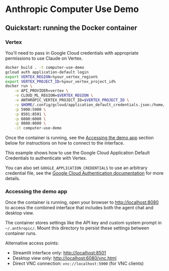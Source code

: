 # Anthropic Computer Use Demo
## Quickstart: running the Docker container

### Vertex

You'll need to pass in Google Cloud credentials with appropriate permissions to use Claude on Vertex.

```bash
docker build . -t computer-use-demo
gcloud auth application-default login
export VERTEX_REGION=%your_vertex_region%
export VERTEX_PROJECT_ID=%your_vertex_project_id%
docker run \
    -e API_PROVIDER=vertex \
    -e CLOUD_ML_REGION=$VERTEX_REGION \
    -e ANTHROPIC_VERTEX_PROJECT_ID=$VERTEX_PROJECT_ID \
    -v $HOME/.config/gcloud/application_default_credentials.json:/home/computeruse/.config/gcloud/application_default_credentials.json \
    -p 5900:5900 \
    -p 8501:8501 \
    -p 6080:6080 \
    -p 8080:8080 \
    -it computer-use-demo
```

Once the container is running, see the [Accessing the demo app](#accessing-the-demo-app) section below for instructions on how to connect to the interface.

This example shows how to use the Google Cloud Application Default Credentials to authenticate with Vertex.

You can also set `GOOGLE_APPLICATION_CREDENTIALS` to use an arbitrary credential file, see the [Google Cloud Authentication documentation](https://cloud.google.com/docs/authentication/application-default-credentials#GAC) for more details.

### Accessing the demo app

Once the container is running, open your browser to [http://localhost:8080](http://localhost:8080) to access the combined interface that includes both the agent chat and desktop view.

The container stores settings like the API key and custom system prompt in `~/.anthropic/`. Mount this directory to persist these settings between container runs.

Alternative access points:

- Streamlit interface only: [http://localhost:8501](http://localhost:8501)
- Desktop view only: [http://localhost:6080/vnc.html](http://localhost:6080/vnc.html)
- Direct VNC connection: `vnc://localhost:5900` (for VNC clients)
